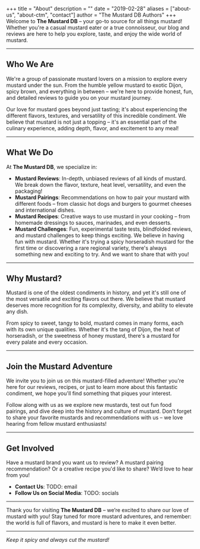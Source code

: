+++
title = "About"
description = ""
date = "2019-02-28"
aliases = ["about-us", "about-ctm", "contact"]
author = "The Mustard DB Authors"
+++
Welcome to **The Mustard DB** – your go-to source for all things mustard! Whether you're a casual mustard eater or a true connoisseur, our blog and reviews are here to help you explore, taste, and enjoy the wide world of mustard.

---

## Who We Are
We're a group of passionate mustard lovers on a mission to explore every mustard under the sun. From the humble yellow mustard to exotic Dijon, spicy brown, and everything in between – we're here to provide honest, fun, and detailed reviews to guide you on your mustard journey.

Our love for mustard goes beyond just tasting; it's about experiencing the different flavors, textures, and versatility of this incredible condiment. We believe that mustard is not just a topping – it's an essential part of the culinary experience, adding depth, flavor, and excitement to any meal!

---

## What We Do
At **The Mustard DB**, we specialize in:
- **Mustard Reviews**: In-depth, unbiased reviews of all kinds of mustard. We break down the flavor, texture, heat level, versatility, and even the packaging!
- **Mustard Pairings**: Recommendations on how to pair your mustard with different foods – from classic hot dogs and burgers to gourmet cheeses and international dishes.
- **Mustard Recipes**: Creative ways to use mustard in your cooking – from homemade dressings to sauces, marinades, and even desserts.
- **Mustard Challenges**: Fun, experimental taste tests, blindfolded reviews, and mustard challenges to keep things exciting.
We believe in having fun with mustard. Whether it's trying a spicy horseradish mustard for the first time or discovering a rare regional variety, there's always something new and exciting to try. And we want to share that with you!

---

## Why Mustard?
Mustard is one of the oldest condiments in history, and yet it's still one of the most versatile and exciting flavors out there. We believe that mustard deserves more recognition for its complexity, diversity, and ability to elevate any dish.

From spicy to sweet, tangy to bold, mustard comes in many forms, each with its own unique qualities. Whether it's the tang of Dijon, the heat of horseradish, or the sweetness of honey mustard, there's a mustard for every palate and every occasion.

---

## Join the Mustard Adventure
We invite you to join us on this mustard-filled adventure! Whether you're here for our reviews, recipes, or just to learn more about this fantastic condiment, we hope you'll find something that piques your interest.

Follow along with us as we explore new mustards, test out fun food pairings, and dive deep into the history and culture of mustard. Don’t forget to share your favorite mustards and recommendations with us – we love hearing from fellow mustard enthusiasts!

---

## Get Involved

Have a mustard brand you want us to review? A mustard pairing recommendation? Or a creative recipe you'd like to share? We’d love to hear from you!

- **Contact Us**: TODO: email
- **Follow Us on Social Media**: TODO: socials

---

Thank you for visiting **The Mustard DB** – we’re excited to share our love of mustard with you! Stay tuned for more mustard adventures, and remember: the world is full of flavors, and mustard is here to make it even better.

---

*Keep it spicy and always cut the mustard!*